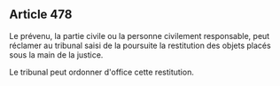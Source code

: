 Article 478
----
Le prévenu, la partie civile ou la personne civilement responsable, peut
réclamer au tribunal saisi de la poursuite la restitution des objets placés sous
la main de la justice.

Le tribunal peut ordonner d'office cette restitution.
